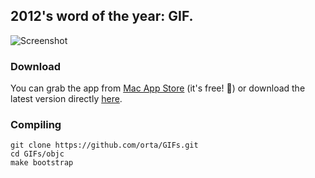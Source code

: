 2012's word of the year: GIF.
--------

![Screenshot](https://raw.github.com/orta/GIFs/master/web/yosemite.png "screenshot")

### Download

You can grab the app from [Mac App Store](https://itunes.apple.com/us/app/gifs/id961850017?l=en&mt=12) (it's free! 🎉) or download the latest version directly [here](https://raw.github.com/orta/GIFs/master/web/GIFs.app.zip).

### Compiling

```
git clone https://github.com/orta/GIFs.git
cd GIFs/objc
make bootstrap
```
